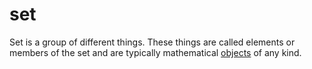 # set

Set is a group of different things. These things are called elements or members of the set and are typically mathematical [objects](/data_md/mathematics/definitions/foundamental/object.md) of any kind.
